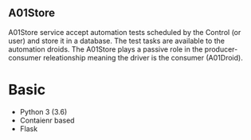 A01Store
--------

A01Store service accept automation tests scheduled by the Control (or user) and store it in a database. The test tasks are available to the automation droids. The A01Store plays a passive role in the producer-consumer releationship meaning the driver is the consumer (A01Droid).

# Basic
- Python 3 (3.6)
- Contaienr based
- Flask
